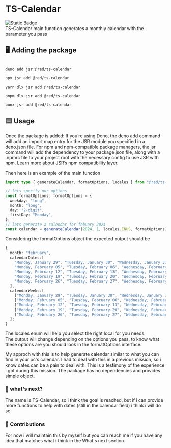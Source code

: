 # TS-Calendar
![Static Badge](https://img.shields.io/badge/deno-v2.2.3-rgb(112%2C%20255%2C%20175)) </br>
TS-Calendar main function generates a monthly calendar with the parameter you pass



## 🖥️ Adding the package
```console

deno add jsr:@red/ts-calendar

```

```console
npx jsr add @red/ts-calendar

```

```console
yarn dlx jsr add @red/ts-calendar

```

```console
pnpm dlx jsr add @red/ts-calendar

```

```console
bunx jsr add @red/ts-calendar

```

## ⌨️ Usage
Once the package is added:
If you’re using Deno, the deno add command will add an import map entry for the JSR module you specified in a deno.json file. 
For npm and npm-compatible package managers, the jsr command will add the dependency to your package.json file, along with a .npmrc file to your project root with the necessary config to use JSR with npm. Learn more about JSR’s npm compatibility layer.

Then here is an example of the main function
```typescript
import type { generateCalendar, formatOptions, locales } from "@red/ts-calendar";

// lets specify our options
const formatOptions: formatOptions = {
  weekday: "long",
  month: "long",
  day: "2-digit",
  firstDay: "Monday",
};
// lets generate a calendar for febuary 2024
const calendar = generateCalendar(2024, 1, locales.ENUS, formatOptions);
```

Considering the formatOptions object the expected output should be
```typescript
{
  month: "february",
  calendarDates:[
    "Monday, January 29", "Tuesday, January 30", "Wednesday, January 31","Thursday, February 01", "Friday, February 02", "Saturday, February 03", "Sunday, February 04",
    "Monday, February 05", "Tuesday, February 06", "Wednesday, February 07", "Thursday, February 08", "Friday, February 09", "Saturday, February 10", "Sunday, February 11",
    "Monday, February 12", "Tuesday, February 13", "Wednesday, February 14", "Thursday, February 15", "Friday, February 16", "Saturday, February 17", "Sunday, February 18",
    "Monday, February 19", "Tuesday, February 20", "Wednesday, February 21", "Thursday, February 22", "Friday, February 23", "Saturday, February 24", "Sunday, February 25",
    "Monday, February 26", "Tuesday, February 27", "Wednesday, February 28", "Thursday, February 29","Friday, March 01", "Saturday, March 02", "Sunday, March 03"
  ],
  calendarWeeks:[
    ["Monday, January 29", "Tuesday, January 30", "Wednesday, January 31", "Thursday, February 01", "Friday, February 02", "Saturday, February 03", "Sunday, February 04"],
    ["Monday, February 05", "Tuesday, February 06", "Wednesday, February 07", "Thursday, February 08", "Friday, February 09", "Saturday, February 10", "Sunday, February 11"],
    ["Monday, February 12", "Tuesday, February 13", "Wednesday, February 14", "Thursday, February 15", "Friday, February 16", "Saturday, February 17", "Sunday, February 18"],
    ["Monday, February 19", "Tuesday, February 20", "Wednesday, February 21", "Thursday, February 22", "Friday, February 23", "Saturday, February 24", "Sunday, February 25"],
    ["Monday, February 26", "Tuesday, February 27", "Wednesday, February 28", "Thursday, February 29", "Friday, March 01", "Saturday, March 02", "Sunday, March 03"]
  ];
}
```

The locales enum will help you select the right local for you needs.</br>
The output will change depending on the options you pass, to know what these options are you should look in the formatOptions interface.</br>

My approch with this is to help generate calendar similar to what you can find in your pc's calendar. I had to deal with this in a previous mission, so i know dates can be a pain to deal with.
This is a testimony of the experience i got during this mission. The package has no dependencies and provides simple object. </br>

### 🤔 what's next?
The name is TS-Calendar, so i think the goal is reached, but if i can provide more functions to help with dates (still in the calendar field) i think i will do so.

### 📝 Contributions
For now i will maintain this by myself but you can reach me if you have any idea that matches what i think in the What's next section.
